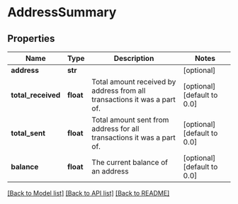# AddressSummary

## Properties
Name | Type | Description | Notes
------------ | ------------- | ------------- | -------------
**address** | **str** |  | [optional] 
**total_received** | **float** | Total amount received by address from all transactions it was a part of. | [optional] [default to 0.0]
**total_sent** | **float** | Total amount sent from address for all transactions it was a part of. | [optional] [default to 0.0]
**balance** | **float** | The current balance of an address | [optional] [default to 0.0]

[[Back to Model list]](../README.md#documentation-for-models) [[Back to API list]](../README.md#documentation-for-api-endpoints) [[Back to README]](../README.md)


